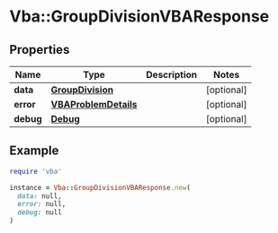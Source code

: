 # Vba::GroupDivisionVBAResponse

## Properties

| Name | Type | Description | Notes |
| ---- | ---- | ----------- | ----- |
| **data** | [**GroupDivision**](GroupDivision.md) |  | [optional] |
| **error** | [**VBAProblemDetails**](VBAProblemDetails.md) |  | [optional] |
| **debug** | [**Debug**](Debug.md) |  | [optional] |

## Example

```ruby
require 'vba'

instance = Vba::GroupDivisionVBAResponse.new(
  data: null,
  error: null,
  debug: null
)
```


